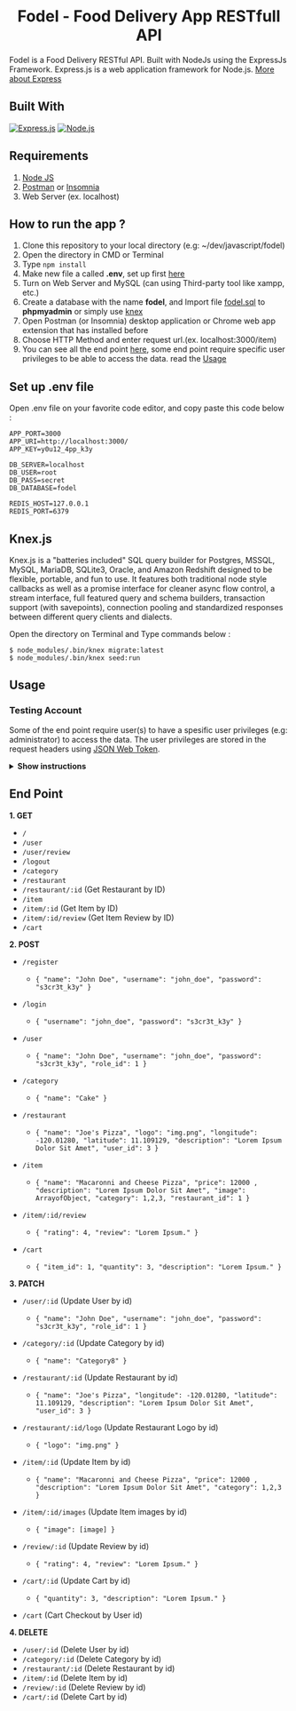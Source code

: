 <h1 align="center">Fodel - Food Delivery App RESTfull API</h1>



Fodel is a Food Delivery RESTful API. Built with NodeJs using the ExpressJs Framework.
Express.js is a web application framework for Node.js. [More about Express](https://en.wikipedia.org/wiki/Express.js)
## Built With
[![Express.js](https://img.shields.io/badge/Express.js-4.x-orange.svg?style=rounded-square)](https://expressjs.com/en/starter/installing.html)
[![Node.js](https://img.shields.io/badge/Node.js-v.12.14-green.svg?style=rounded-square)](https://nodejs.org/)

## Requirements
1. <a href="https://nodejs.org/en/download/">Node JS</a>
2. <a href="https://www.getpostman.com/">Postman</a> or <a href="https://insomnia.rest/">Insomnia</a>
3. Web Server (ex. localhost)

## How to run the app ?
1. Clone this repository to your local directory (e.g: ~/dev/javascript/fodel)
2. Open the directory in CMD or Terminal
3. Type `npm install`
4. Make new file a called **.env**, set up first [here](#set-up-env-file)
5. Turn on Web Server and MySQL (can using Third-party tool like xampp, etc.)
6. Create a database with the name **fodel**, and Import file [fodel.sql](fodel.sql) to **phpmyadmin** or simply use [knex](#knexjs)
7. Open Postman (or Insomnia) desktop application or Chrome web app extension that has installed before
8. Choose HTTP Method and enter request url.(ex. localhost:3000/item)
9. You can see all the end point [here](#end-point), some end point require specific user privileges to be able to access the data. read the [Usage](#usage)

## Set up .env file
Open .env file on your favorite code editor, and copy paste this code below :
```
APP_PORT=3000
APP_URI=http://localhost:3000/
APP_KEY=y0u12_4pp_k3y

DB_SERVER=localhost
DB_USER=root
DB_PASS=secret
DB_DATABASE=fodel

REDIS_HOST=127.0.0.1
REDIS_PORT=6379
```

## Knex.js
Knex.js is a "batteries included" SQL query builder for Postgres, MSSQL, MySQL, MariaDB, SQLite3, Oracle, and Amazon Redshift designed to be flexible, portable, and fun to use. It features both traditional node style callbacks as well as a promise interface for cleaner async flow control, a stream interface, full featured query and schema builders, transaction support (with savepoints), connection pooling and standardized responses between different query clients and dialects.

Open the directory on Terminal and Type commands below :
```
$ node_modules/.bin/knex migrate:latest
$ node_modules/.bin/knex seed:run
```

## Usage

### Testing Account
Some of the end point require user(s) to have a spesific user privileges (e.g: administrator) to access the data. The user privileges are stored in the request headers using <a href="https://jwt.io/">JSON Web Token</a>.

<details><summary><b>Show instructions</b></summary>

1. Open **phpmyadmin** or any other DBMS
2. Open **fodel** database and access **users** table
3. Choose a Record and copy the **username** based on the **roles_id**
    * 1 = "Administrator"
    * 2 = "Restaurant"
    * 3 = "Customer"
4. Open Postman (or Insomnia), Access the **login** end point [here](#end-point)
5. On the formdata, fill username key with the copied username and password key with **"password"**
6. Copy the token from the HTTP Request response to access the end point

</details>

## End Point
**1. GET**
* `/`
* `/user`
* `/user/review`
* `/logout`
* `/category`
* `/restaurant`
* `/restaurant/:id` (Get Restaurant by ID)
* `/item`
* `/item/:id` (Get Item by ID)
* `/item/:id/review` (Get Item Review by ID)
* `/cart`


**2. POST**
* `/register`
    * ``` { "name": "John Doe", "username": "john_doe", "password": "s3cr3t_k3y" } ```

* `/login`
    * ``` { "username": "john_doe", "password": "s3cr3t_k3y" } ```

* `/user`
    * ``` { "name": "John Doe", "username": "john_doe", "password": "s3cr3t_k3y", "role_id": 1 } ```

* `/category`
    * ``` { "name": "Cake" } ```

* `/restaurant`
    * ``` { "name": "Joe's Pizza", "logo": "img.png", "longitude": -120.01280, "latitude": 11.109129, "description": "Lorem Ipsum Dolor Sit Amet", "user_id": 3 } ```

* `/item`
    * ``` { "name": "Macaronni and Cheese Pizza", "price": 12000 , "description": "Lorem Ipsum Dolor Sit Amet", "image": ArrayofObject, "category": 1,2,3, "restaurant_id": 1 } ```

* `/item/:id/review`
    * ``` { "rating": 4, "review": "Lorem Ipsum." } ```

* `/cart`
    * ``` { "item_id": 1, "quantity": 3, "description": "Lorem Ipsum." } ```

**3. PATCH**
* `/user/:id` (Update User by id)
   * ``` { "name": "John Doe", "username": "john_doe", "password": "s3cr3t_k3y", "role_id": 1 } ```

* `/category/:id` (Update Category by id)
   * ``` { "name": "Category8" } ```

* `/restaurant/:id` (Update Restaurant by id)
   * ``` { "name": "Joe's Pizza", "longitude": -120.01280, "latitude": 11.109129, "description": "Lorem Ipsum Dolor Sit Amet", "user_id": 3 } ```

* `/restaurant/:id/logo` (Update Restaurant Logo by id)
   * ``` { "logo": "img.png" } ```

* `/item/:id` (Update Item by id)
   * ``` { "name": "Macaronni and Cheese Pizza", "price": 12000 , "description": "Lorem Ipsum Dolor Sit Amet", "category": 1,2,3 } ```

* `/item/:id/images` (Update Item images by id)
   * ``` { "image": [image] } ```

* `/review/:id` (Update Review by id)
   * ``` { "rating": 4, "review": "Lorem Ipsum." } ```

* `/cart/:id` (Update Cart by id)
   * ``` { "quantity": 3, "description": "Lorem Ipsum." } ```

* `/cart` (Cart Checkout by User id)

**4. DELETE**
* `/user/:id` (Delete User by id)
* `/category/:id` (Delete Category by id)
* `/restaurant/:id` (Delete Restaurant by id)
* `/item/:id` (Delete Item by id)
* `/review/:id` (Delete Review by id)
* `/cart/:id` (Delete Cart by id)
